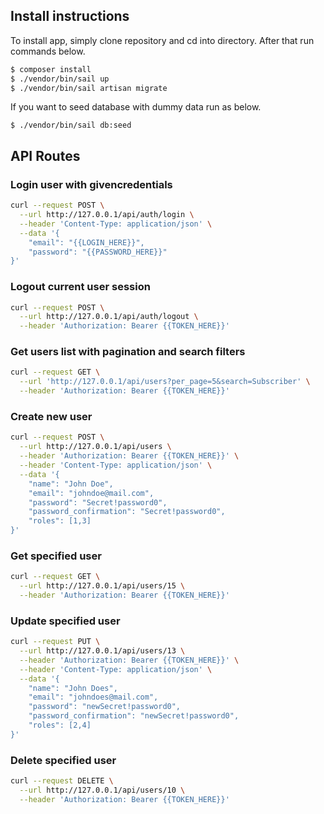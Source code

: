 ## Install instructions

To install app, simply clone repository and cd into directory. After that run commands below.
```bash
$ composer install
$ ./vendor/bin/sail up
$ ./vendor/bin/sail artisan migrate
```

If you want to seed database with dummy data run as below.
```
$ ./vendor/bin/sail db:seed
```

## API Routes
### Login user with givencredentials
```bash
curl --request POST \
  --url http://127.0.0.1/api/auth/login \
  --header 'Content-Type: application/json' \
  --data '{
	"email": "{{LOGIN_HERE}}",
	"password": "{{PASSWORD_HERE}}"
}'
```
### Logout current user session
```bash
curl --request POST \
  --url http://127.0.0.1/api/auth/logout \
  --header 'Authorization: Bearer {{TOKEN_HERE}}'
```
### Get users list with pagination and search filters
```bash
curl --request GET \
  --url 'http://127.0.0.1/api/users?per_page=5&search=Subscriber' \
  --header 'Authorization: Bearer {{TOKEN_HERE}}'
```
### Create new user
```bash
curl --request POST \
  --url http://127.0.0.1/api/users \
  --header 'Authorization: Bearer {{TOKEN_HERE}}' \
  --header 'Content-Type: application/json' \
  --data '{
	"name": "John Doe",
	"email": "johndoe@mail.com",
	"password": "Secret!password0",
	"password_confirmation": "Secret!password0",
	"roles": [1,3]
}'
```
### Get specified user
```bash
curl --request GET \
  --url http://127.0.0.1/api/users/15 \
  --header 'Authorization: Bearer {{TOKEN_HERE}}'
```
### Update specified user
```bash
curl --request PUT \
  --url http://127.0.0.1/api/users/13 \
  --header 'Authorization: Bearer {{TOKEN_HERE}}' \
  --header 'Content-Type: application/json' \
  --data '{
	"name": "John Does",
	"email": "johndoes@mail.com",
	"password": "newSecret!password0",
	"password_confirmation": "newSecret!password0",
	"roles": [2,4]
}'
```
### Delete specified user
```bash
curl --request DELETE \
  --url http://127.0.0.1/api/users/10 \
  --header 'Authorization: Bearer {{TOKEN_HERE}}'
```